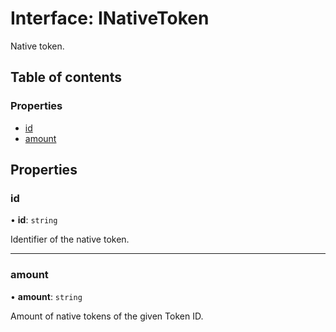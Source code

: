 # Interface: INativeToken

Native token.

## Table of contents

### Properties

- [id](INativeToken.md#id)
- [amount](INativeToken.md#amount)

## Properties

### id

• **id**: `string`

Identifier of the native token.

___

### amount

• **amount**: `string`

Amount of native tokens of the given Token ID.
